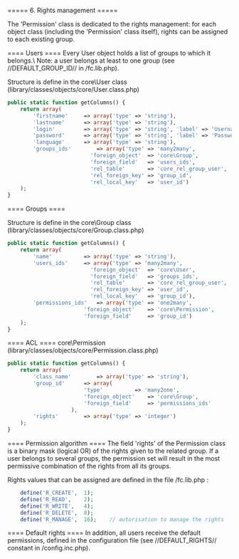 ===== 6. Rights management =====

The 'Permission' class is dedicated to the rights management: for each object class (including the 'Permission' class itself), rights can be assigned to each existing group.

==== Users ====
Every User object holds a list of groups to which it belongs.\ 
Note: a user belongs at least to one group (see //DEFAULT_GROUP_ID// in /fc.lib.php).

Structure is define in the core\User class (library/classes/objects/core/User.class.php)
```php
public static function getColumns() {
	return array(
		'firstname'		=> array('type' => 'string'),
		'lastname'		=> array('type' => 'string'),
		'login'			=> array('type' => 'string', 'label' => 'Username'),
		'password'		=> array('type' => 'string', 'label' => 'Password'),
		'language'		=> array('type' => 'string'),
		'groups_ids'		=> array('type' => 'many2many', 
						  'foreign_object'	=> 'core\Group', 
						  'foreign_field'	=> 'users_ids', 
						  'rel_table'		=> 'core_rel_group_user', 
						  'rel_foreign_key'	=> 'group_id', 
						  'rel_local_key'	=> 'user_id')
	);
}
```





==== Groups ====


Structure is define in the core\Group class (library/classes/objects/core/Group.class.php)
```php
public static function getColumns() {
	return array(
		'name'			=> array('type' => 'string'),
		'users_ids'		=> array('type' => 'many2many', 
						  'foreign_object'	=> 'core\User', 
						  'foreign_field'	=> 'groups_ids', 
						  'rel_table'		=> 'core_rel_group_user', 
						  'rel_foreign_key'	=> 'user_id', 
						  'rel_local_key'	=> 'group_id'),
		'permissions_ids'	=> array('type' => 'one2many', 
						'foreign_object'	=> 'core\Permission', 
						'foreign_field'		=> 'group_id')
	);
}
```


==== ACL ====
core\Permission (library/classes/objects/core/Permission.class.php)
```php
public static function getColumns() {
	return array(
		'class_name'		=> array('type' => 'string'),
		'group_id'		=> array(
						'type'			=> 'many2one', 
						'foreign_object'	=> 'core\Group', 
						'foreign_field'		=> 'permissions_ids'
					),
		'rights'		=> array('type' => 'integer')
	);
}
```


==== Permission algorithm ====
The field 'rights' of the Permission class is a binary mask (logical OR) of the rights given to the related group. 
If a user belongs to several groups, the permission set will result in the most permissive combination of the rights from all its groups.

Rights values that can be assigned are defined in the file /fc.lib.php :
```php
	define('R_CREATE',	1);	
	define('R_READ',	2);	
	define('R_WRITE',	4);	
	define('R_DELETE',	8); 	
	define('R_MANAGE',	16); 	// autorisation to manage the rights 
```


==== Default rights ====
In addition, all users receive the default permissions, defined in the configuration file (see //DEFAULT_RIGHTS// constant in /config.inc.php).